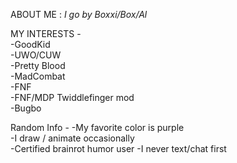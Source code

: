 ABOUT ME :        _I go by Boxxi/Box/Al_

MY INTERESTS -                                                        
-GoodKid                                
-UWO/CUW                  
-Pretty Blood            
-MadCombat              
-FNF            
-FNF/MDP Twiddlefinger mod          
-Bugbo

Random Info -
-My favorite color is purple         
-I draw / animate occasionally        
-Certified brainrot humor user
-I never text/chat first
